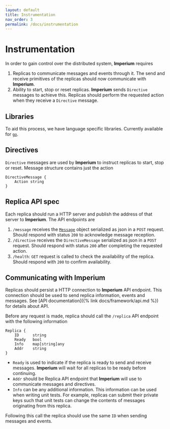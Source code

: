 ```yaml
---
layout: default
title: Instrumentation
nav_order: 3
permalink: /docs/instrumentation
---
```


# Instrumentation

In order to gain control over the distributed system, **Imperium** requires

1. Replicas to communicate messages and events through it. The send and receive primitives of the replicas should now communicate with **Imperium**.
2. Ability to start, stop or reset replicas. **Imperium** sends `Directive` messages to achieve this. Replicas should perform the requested action when they receive a `Directive` message.

## Libraries

To aid this process, we have language specific libraries. Currently available for [`go`](https://github.com/ds-test-framework/go-clientcontroller).

## Directives

`Directive` messages are used by **Imperium** to instruct replicas to start, stop or reset. Message structure contains just the action
```
DirectiveMessage {
    Action string
}
```

## Replica API spec

Each replica should run a HTTP server and publish the address of that server to **Imperium**. The API endpoints are

1. `/message` receives the [`Message`](/docs/basic-concepts#messages) object serialized as json in a `POST` request. Should respond with status `200` to acknowledge message reception.
2. `/directive` receives the `DirectiveMessage` serialized as json in a `POST` request. Should respond with status `200` after completing the requested action.
3. `/health`: `GET` request is called to check the availability of the replica. Should respond with `200` to confirm availability.

## Communicating with Imperium

Replicas should persist a HTTP connection to **Imperium** API endpoint. This connection should be used to send replica information, events and messages. See [API documentation]({% link docs/framework/api.md %}) for details about API.

Before any request is made, replica should call the `/replica` API endpoint
with the following information

```
Replica {
    ID      string
    Ready   bool
    Info    map[string]any
    Addr    string
}
```

- `Ready` is used to indicate if the replica is ready to send and receive messages. **Imperium** will wait for all replicas to be ready before continuing. 
- `Addr` should be Replica API endpoint that **Imperium** will use to communicate messages and directives.
- `Info` can be any additional information. This information can be used when writing unit tests. For example, replicas can submit their private keys such that unit tests can change the contents of messages originating from this replica.

Following this call the replica should use the same `ID` when sending messages and events.